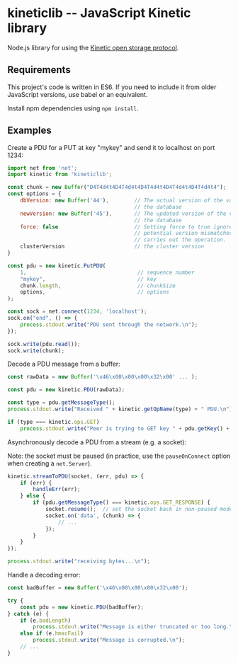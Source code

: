 # kineticlib -- JavaScript Kinetic library

Node.js library for using the [Kinetic open storage
protocol](https://github.com/Kinetic/kinetic-protocol).

## Requirements

This project's code is written in ES6. If you need to include it from older
JavaScript versions, use babel or an equivalent.

Install npm dependencies using `npm install`.

## Examples

Create a PDU for a PUT at key "mykey" and send it to localhost on port 1234:

```js
import net from 'net';
import kinetic from 'kineticlib';

const chunk = new Buffer("D4T4d4t4D4T4d4t4D4T4d4t4D4T4d4t4D4T4d4t4");
const options = {
    dbVersion: new Buffer('44'),        // The actual version of the value in
                                        // the database
    newVersion: new Buffer('45'),       // The updated version of the value in
                                        // the database
    force: false                        // Setting force to true ignores
                                        // potential version mismatches and
                                        // carries out the operation.
    clusterVersion                      // the cluster version
}

const pdu = new kinetic.PutPDU(
    1,                                   // sequence number
    "mykey",                             // key
    chunk.length,                        // chunkSize
    options,                             // options
);

const sock = net.connect(1234, 'localhost');
sock.on("end", () => {
    process.stdout.write("PDU sent through the network.\n");
});

sock.write(pdu.read());
sock.write(chunk);
```

Decode a PDU message from a buffer:

```js
const rawData = new Buffer('\x46\x00\x00\x00\x32\x00' ... );

const pdu = new kinetic.PDU(rawData);

const type = pdu.getMessageType();
process.stdout.write("Received " + kinetic.getOpName(type) + " PDU.\n");

if (type === kinetic.ops.GET)
    process.stdout.write("Peer is trying to GET key " + pdu.getKey() + ".\n");
```

Asynchronously decode a PDU from a stream (e.g. a socket):

Note: the socket must be paused (in practice, use the `pauseOnConnect` option
when creating a `net.Server`).

```js
kinetic.streamToPDU(socket, (err, pdu) => {
    if (err) {
        handleErr(err);
    } else {
        if (pdu.getMessageType() === kinetic.ops.GET_RESPONSE) {
            socket.resume();  // set the socket back in non-paused mode
            socket.on('data', (chunk) => {
                // ...
            });
        }
    }
});

process.stdout.write("receiving bytes...\n");
```

Handle a decoding error:

```js
const badBuffer = new Buffer('\x46\x00\x00\x00\x32\x00');

try {
    const pdu = new kinetic.PDU(badBuffer);
} catch (e) {
    if (e.badLength)
        process.stdout.write("Message is either truncated or too long.\n");
    else if (e.hmacFail)
        process.stdout.write("Message is corrupted.\n");
    // ...
}
```
